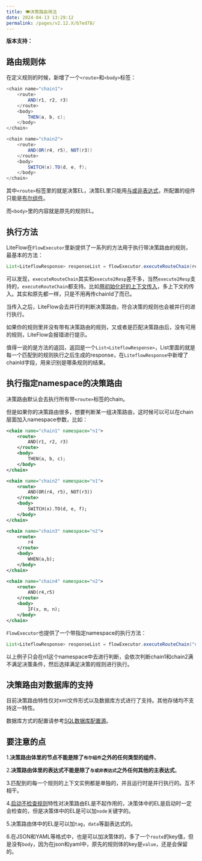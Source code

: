 ```yaml
---
title: 🍽决策路由用法
date: 2024-04-13 13:29:12
permalink: /pages/v2.12.X/b7ed78/
---
```


**版本支持：**<Badge text="v2.12.0+" vertical="middle"/>

## 路由规则体

在定义规则的时候，新增了一个`<route>`和`<body>`标签：

```java
<chain name="chain1">
    <route>
        AND(r1, r2, r3)
    </route>
    <body>
        THEN(a, b, c);
    </body>
</chain>

<chain name="chain2">
    <route>
        AND(OR(r4, r5), NOT(r3))
    </route>
    <body>
        SWITCH(x).TO(d, e, f);
    </body>
</chain>
```

其中`<route>`标签里的就是决策EL，决策EL里只能用[与或非表达式](/pages/v2.12.X/a8b344/)，所配置的组件只能是[布尔组件](/pages/v2.12.X/cb0b59/)。

而`<body>`里的内容就是原先的规则EL。

## 执行方法

LiteFlow在`FlowExecutor`里新提供了一系列的方法用于执行带决策路由的规则，最基本的方法：

```java
List<LiteflowResponse> responseList = flowExecutor.executeRouteChain(requestData, YourContext.class);
```

可以发现，`executeRouteChain`其实和`execute2Resp`差不多，当然`execute2Resp`支持的，`executeRouteChain`都支持。比如[用初始化好的上下文传入](/pages/v2.12.X/501abf/)，多上下文的传入。其实和原先都一样，只是不用再传chainId了而已。

当传入之后，LiteFlow会去并行的判断决策路由，符合决策的规则也会被并行的进行执行。

如果你的规则里并没有带有决策路由的规则，又或者是匹配决策路由后，没有可用的规则，LiteFlow会报错进行提示。

值得一说的是方法的返回，返回是一个`List<LiteflowResponse>`，List里面的就是每一个匹配到的规则执行之后生成的response，在`LiteflowResponse`中新增了chainId字段，用来识别是哪条规则的结果。

## 执行指定namespace的决策路由<Badge text="v2.12.1+"/>

决策路由默认会去执行所有带`<route>`标签的chain。

但是如果你的决策路由很多，想要判断某一组决策路由，这时候可以可以在chain层面加入namespace参数，比如：

```xml
<chain name="chain1" namespace="n1">
    <route>
        AND(r1, r2, r3)
    </route>
    <body>
        THEN(a, b, c);
    </body>
</chain>

<chain name="chain2" namespace="n1">
    <route>
        AND(OR(r4, r5), NOT(r3))
    </route>
    <body>
        SWITCH(x).TO(d, e, f);
    </body>
</chain>

<chain name="chain3" namespace="n2">
    <route>
        r4
    </route>
    <body>
        WHEN(a,b);
    </body>
</chain>

<chain name="chain4" namespace="n2">
    <route>
        AND(r4,r5)
    </route>
    <body>
        IF(x, m, n);
    </body>
</chain>
```

`FlowExecutor`也提供了一个带指定namespace的执行方法：

```java
List<LiteflowResponse> responseList = flowExecutor.executeRouteChain("n1", requestData, YourContext.class);
```

以上例子只会在n1这个namespace中去进行判断，会依次判断chain1和chain2满不满足决策条件，然后选择满足决策的规则进行执行。

## 决策路由对数据库的支持

目前决策路由特性仅对xml文件形式以及数据库方式进行了支持。其他存储均不支持这一特性。

数据库方式的配置请参考[SQL数据库配置源](/pages/v2.12.X/236b4f/)。

## 要注意的点

1.**决策路由体里的节点不能是除了`布尔组件`之外的任何类型的组件**。

2.**决策路由体里的表达式不能是除了`与或非表达式`之外任何其他的主表达式**。

3.匹配到的每一个规则的上下文实例都是单独的，并且运行时是并行执行的。互不相干。

4.[启动不检查规则](/pages/v2.12.X/891f36/)特性对决策路由EL是不起作用的，决策体中的EL是启动时一定会检查的，但是决策体中的EL是可以加`node`关键字的。

5.决策路由体中的EL是可以加`tag`，`data`等副表达式的。

6.在JSON和YAML等格式中，也是可以加决策体的，多了一个`route`的key值，但是没有`body`，因为在json和yaml中，原先的规则体的key是`value`，还是会保留的。




